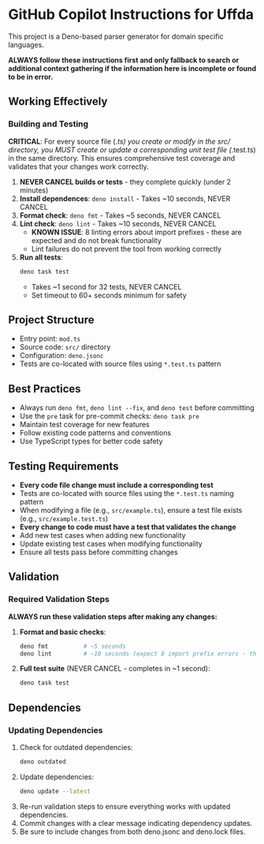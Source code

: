 # GitHub Copilot Instructions for Uffda

This project is a Deno-based parser generator for domain specific languages.

**ALWAYS follow these instructions first and only fallback to search or
additional context gathering if the information here is incomplete or found to
be in error.**

## Working Effectively

### Building and Testing

**CRITICAL**: For every source file (_.ts) you create or modify in the src/
directory, you MUST create or update a corresponding unit test file (_.test.ts)
in the same directory. This ensures comprehensive test coverage and validates
that your changes work correctly.

1. **NEVER CANCEL builds or tests** - they complete quickly (under 2 minutes)
2. **Install dependences**: `deno install` - Takes ~10 seconds, NEVER CANCEL
3. **Format check**: `deno fmt` - Takes ~5 seconds, NEVER CANCEL
4. **Lint check**: `deno lint` - Takes ~10 seconds, NEVER CANCEL
   - **KNOWN ISSUE**: 8 linting errors about import prefixes - these are
     expected and do not break functionality
   - Lint failures do not prevent the tool from working correctly
5. **Run all tests**:
   ```bash
   deno task test
   ```
   - Takes ~1 second for 32 tests, NEVER CANCEL
   - Set timeout to 60+ seconds minimum for safety

## Project Structure

- Entry point: `mod.ts`
- Source code: `src/` directory
- Configuration: `deno.jsonc`
- Tests are co-located with source files using `*.test.ts` pattern

## Best Practices

- Always run `deno fmt`, `deno lint --fix`, and `deno test` before committing
- Use the `pre` task for pre-commit checks: `deno task pre`
- Maintain test coverage for new features
- Follow existing code patterns and conventions
- Use TypeScript types for better code safety

## Testing Requirements

- **Every code file change must include a corresponding test**
- Tests are co-located with source files using the `*.test.ts` naming pattern
- When modifying a file (e.g., `src/example.ts`), ensure a test file exists
  (e.g., `src/example.test.ts`)
- **Every change to code must have a test that validates the change**
- Add new test cases when adding new functionality
- Update existing test cases when modifying functionality
- Ensure all tests pass before committing changes

## Validation

### Required Validation Steps

**ALWAYS run these validation steps after making any changes:**

1. **Format and basic checks**:
   ```bash
   deno fmt          # ~5 seconds
   deno lint         # ~10 seconds (expect 8 import prefix errors - this is normal)
   ```

2. **Full test suite** (NEVER CANCEL - completes in ~1 second):
   ```bash
   deno task test
   ```

## Dependencies

### Updating Dependencies

1. Check for outdated dependencies:
   ```bash
   deno outdated
   ```
2. Update dependencies:
   ```bash
   deno update --latest
   ```
3. Re-run validation steps to ensure everything works with updated dependencies.
4. Commit changes with a clear message indicating dependency updates.
5. Be sure to include changes from both deno.jsonc and deno.lock files.
